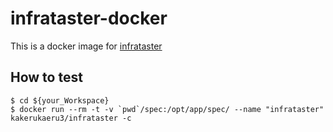 infrataster-docker
===

This is a docker image for [infrataster](http://infrataster.net/)

## How to test

```console
$ cd ${your_Workspace}
$ docker run --rm -t -v `pwd`/spec:/opt/app/spec/ --name "infrataster" kakerukaeru3/infrataster -c   
```
